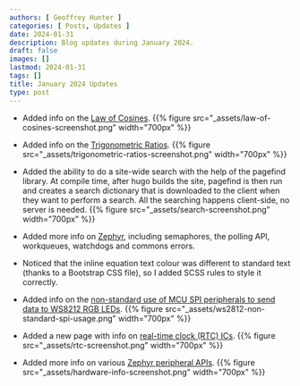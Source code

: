 ```yaml
---
authors: [ Geoffrey Hunter ]
categories: [ Posts, Updates ]
date: 2024-01-31
description: Blog updates during January 2024.
draft: false
images: []
lastmod: 2024-01-31
tags: []
title: January 2024 Updates
type: post
---
```


* Added info on the [Law of Cosines](/mathematics/geometry/triangles/#law-of-cosines).
    {{% figure src="_assets/law-of-cosines-screenshot.png" width="700px" %}}

* Added info on the [Trigonometric Ratios](/mathematics/geometry/triangles/#trigonometric-ratios).
    {{% figure src="_assets/trigonometric-ratios-screenshot.png" width="700px" %}}

* Added the ability to do a site-wide search with the help of the pagefind library. At compile time, after hugo builds the site, pagefind is then run and creates a search dictionary that is downloaded to the client when they want to perform a search. All the searching happens client-side, no server is needed.
    {{% figure src="_assets/search-screenshot.png" width="700px" %}}

* Added more info on [Zephyr](/programming/operating-systems/zephyr/), including semaphores, the polling API, workqueues, watchdogs and commons errors.

* Noticed that the inline equation text colour was different to standard text (thanks to a Bootstrap CSS file), so I added SCSS rules to style it correctly.
 
* Added info on the [non-standard use of MCU SPI peripherals to send data to WS8212 RGB LEDs](/electronics/communication-protocols/spi-communication-protocol/#ws2812-rgb-leds).
    {{% figure src="_assets/ws2812-non-standard-spi-usage.png" width="700px" %}}

* Added a new page with info on [real-time clock (RTC) ICs](/electronics/components/real-time-clock-ics/).
    {{% figure src="_assets/rtc-screenshot.png" width="700px" %}}

* Added more info on various [Zephyr peripheral APIs](/programming/operating-systems/zephyr/).
    {{% figure src="_assets/hardware-info-screenshot.png" width="700px" %}}
